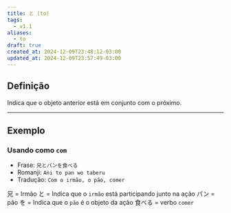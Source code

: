 ```yaml
---
title: と (to)
tags:
  - v1.1
aliases:
  - to
draft: true
created_at: 2024-12-09T23:48:12-03:00
updated_at: 2024-12-09T23:57:49-03:00
---
```


## Definição
Indica que o objeto anterior está em conjunto com o próximo.

---

## Exemplo
### Usando como `com`
- Frase: `兄とパンを食べる`
- Romanji: `Ani to pan wo taberu`
- Tradução: `Com o irmão, o pão, comer`

兄 = Irmão
と = Indica que o `irmão` está participando junto na ação
パン = pão
を = Indica que o `pão` é o objeto da ação
食べる = verbo `comer`
